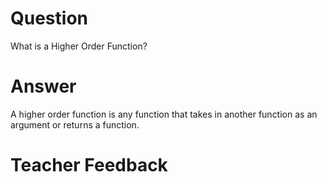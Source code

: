 # Question
What is a Higher Order Function?

# Answer
A higher order function is any function that takes in another function as an argument or returns a function.

# Teacher Feedback